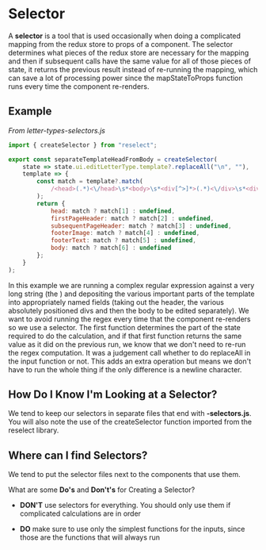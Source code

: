 # Selector

A **selector** is a tool that is used occasionally when doing a complicated mapping from the redux store to props of a component. The selector determines what pieces of the redux store are necessary for the mapping and then if subsequent calls have the same value for all of those pieces of state, it returns the previous result instead of re-running the mapping, which can save a lot of processing power since the mapStateToProps function runs every time the component re-renders.

## Example

*From letter-types-selectors.js*

```js
import { createSelector } from "reselect";

export const separateTemplateHeadFromBody = createSelector(
    state => state.ui.editLetterType.template?.replaceAll("\n", ""),
    template => {
        const match = template?.match(
            /<head>(.*)<\/head>\s*<body>\s*<div[^>]*>(.*)<\/div>\s*<div[^>]*>(.*)<\/div>\s*<div[^>]*>\s/i
        );
        return {
            head: match ? match[1] : undefined,
            firstPageHeader: match ? match[2] : undefined,
            subsequentPageHeader: match ? match[3] : undefined,
            footerImage: match ? match[4] : undefined,
            footerText: match ? match[5] : undefined,
            body: match ? match[6] : undefined
        };
    }
);

```

In this example we are running a complex regular expression against a very long string (the ) and depositing the various important parts of the template into appropriately named fields (taking out the header, the various absolutely positioned divs and then the body to be edited separately). We want to avoid running the regex every time that the component re-renders so we use a selector. The first function determines the part of the state required to do the calculation, and if that first function returns the same value as it did on the previous run, we know that we don't need to re-run the regex computation. It was a judgement call whether to do replaceAll in the input function or not. This adds an extra operation but means we don't have to run the whole thing if the only difference is a newline character.

## How Do I Know I'm Looking at a Selector?

We tend to keep our selectors in separate files that end with **-selectors.js**. You will also note the use of the createSelector function
imported from the reselect library.

## Where can I find Selectors?

We tend to put the selector files next to the components that use them.

What are some **Do's** and **Don't's** for Creating a Selector?

- **DON'T** use selectors for everything. You should only use them if complicated calculations are in order

- **DO** make sure to use only the simplest functions for the inputs, since those are the functions that will always run
